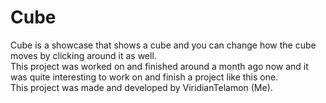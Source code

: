 # Cube

Cube is a showcase that shows a cube and you can change how the cube moves by clicking around it as well.  
This project was worked on and finished around a month ago now and it was quite interesting to work on and finish a project like this one.  
This project was made and developed by ViridianTelamon (Me).
